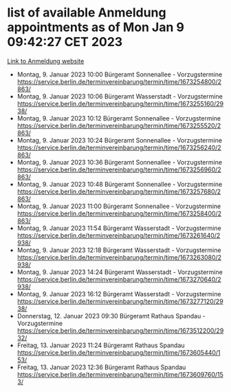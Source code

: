 # list of available Anmeldung appointments as of Mon Jan  9 09:42:27 CET 2023
[Link to Anmeldung website](https://service.berlin.de/terminvereinbarung/termin/tag.php?termin=0&anliegen[]=120686&dienstleisterlist=122210,122217,327316,122219,327312,122227,327314,122231,327346,122243,327348,122252,329742,122260,329745,122262,329748,122254,329751,122271,327278,122273,327274,122277,327276,330436,122280,327294,122282,327290,122284,327292,327539,122291,327270,122285,327266,122286,327264,122296,327268,150230,329760,122301,327282,122297,327286,122294,327284,122312,329763,122314,329775,122304,327330,122311,327334,122309,327332,122281,327352,122279,329772,122276,327324,122274,327326,122267,329766,122246,327318,122251,327320,122257,327322,122208,327298,122226,327300,121362,121364&herkunft=http%3A%2F%2Fservice.berlin.de%2Fdienstleistung%2F120686%2F)
- Montag, 9. Januar 2023 10:00 Bürgeramt Sonnenallee - Vorzugstermine https://service.berlin.de/terminvereinbarung/termin/time/1673254800/2863/
- Montag, 9. Januar 2023 10:06 Bürgeramt Wasserstadt - Vorzugstermine https://service.berlin.de/terminvereinbarung/termin/time/1673255160/2938/
- Montag, 9. Januar 2023 10:12 Bürgeramt Sonnenallee - Vorzugstermine https://service.berlin.de/terminvereinbarung/termin/time/1673255520/2863/
- Montag, 9. Januar 2023 10:24 Bürgeramt Sonnenallee - Vorzugstermine https://service.berlin.de/terminvereinbarung/termin/time/1673256240/2863/
- Montag, 9. Januar 2023 10:36 Bürgeramt Sonnenallee - Vorzugstermine https://service.berlin.de/terminvereinbarung/termin/time/1673256960/2863/
- Montag, 9. Januar 2023 10:48 Bürgeramt Sonnenallee - Vorzugstermine https://service.berlin.de/terminvereinbarung/termin/time/1673257680/2863/
- Montag, 9. Januar 2023 11:00 Bürgeramt Sonnenallee - Vorzugstermine https://service.berlin.de/terminvereinbarung/termin/time/1673258400/2863/
- Montag, 9. Januar 2023 11:54 Bürgeramt Wasserstadt - Vorzugstermine https://service.berlin.de/terminvereinbarung/termin/time/1673261640/2938/
- Montag, 9. Januar 2023 12:18 Bürgeramt Wasserstadt - Vorzugstermine https://service.berlin.de/terminvereinbarung/termin/time/1673263080/2938/
- Montag, 9. Januar 2023 14:24 Bürgeramt Wasserstadt - Vorzugstermine https://service.berlin.de/terminvereinbarung/termin/time/1673270640/2938/
- Montag, 9. Januar 2023 16:12 Bürgeramt Wasserstadt - Vorzugstermine https://service.berlin.de/terminvereinbarung/termin/time/1673277120/2938/
- Donnerstag, 12. Januar 2023 09:30 Bürgeramt Rathaus Spandau - Vorzugstermine https://service.berlin.de/terminvereinbarung/termin/time/1673512200/2932/
- Freitag, 13. Januar 2023 11:24 Bürgeramt Rathaus Spandau https://service.berlin.de/terminvereinbarung/termin/time/1673605440/153/
- Freitag, 13. Januar 2023 12:36 Bürgeramt Rathaus Spandau https://service.berlin.de/terminvereinbarung/termin/time/1673609760/153/
